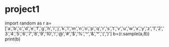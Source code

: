 # project1
import random as r
a=['a','b','c','d','e','f','g','h','i','j','k','l','m','n','o','p','q','r','s','t','v','u','w','x','y','z','1','2','3','4','5','6','7','8','9','10','!','@','#','$','%','^','&','*','(',')']
b=(r.sample(a,8))
print(b)
